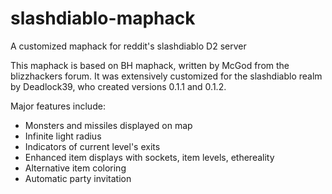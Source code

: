 slashdiablo-maphack
===================

A customized maphack for reddit's slashdiablo D2 server

This maphack is based on BH maphack, written by McGod from the blizzhackers
forum. It was extensively customized for the slashdiablo realm by Deadlock39,
who created versions 0.1.1 and 0.1.2.

Major features include:

* Monsters and missiles displayed on map
* Infinite light radius
* Indicators of current level's exits
* Enhanced item displays with sockets, item levels, ethereality
* Alternative item coloring
* Automatic party invitation

